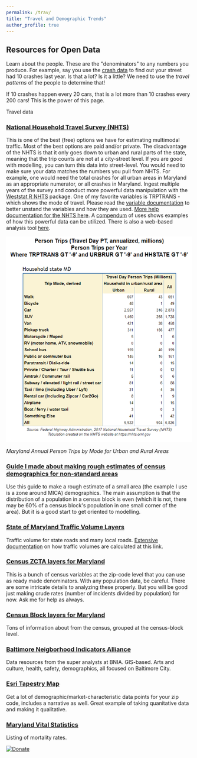 ```yaml
---
permalink: /trav/
title: "Travel and Demographic Trends"
author_profile: true
---
```

## Resources for Open Data

Learn about the people. These are the "denominators" to any numbers you produce. For example, say you use the [crash data](https://dkt101.github.io/dkt101/markdown/) to find out your street had 10 crashes last year. Is that a lot? Is it a little? We need to use the _travel patterns_ of the people to determine that! 

If 10 crashes happen every 20 cars, that is a lot more than 10 crashes every 200 cars! This is the power of this page. 

Travel data
### [National Household Travel Survey (NHTS)](https://nhts.ornl.gov/)
This is one of the best (free) options we have for estimating multimodal traffic. Most of the best options are paid and/or private. 
The disadvantage of the NHTS is that it only goes down to urban and rural parts of the state, meaning that the trip counts are not at a city-street level. If you are good with modelling, you can turn this data into street-level.
You would need to make sure your data matches the numbers you pull from NHTS. For example, one would need the total crashes for all urban areas in Maryland as an appropriate numerator, or all crashes in Maryland. 
Ingest multiple years of the survey and conduct more powerful data manipulation with the [Weststat R NHTS](https://github.com/Westat-Transportation/summarizeNHTS) package. One of my favorite variables is TRPTRANS - which shows the mode of travel. Please read the [variable documentation](https://nhts.ornl.gov/assets/codebook.pdf) to better unstand the variables and how they are used. 
[More help documentation for the NHTS here](https://nhts.ornl.gov/documentation.shtml). A [compendum](https://nhts.ornl.gov/compendium) of uses shows examples of how this powerful data can be utilized. There is also a web-based analysis tool [here](https://nhts.ornl.gov/tools.shtml).

![](https://raw.githubusercontent.com/dkt101/dkt101/master/images/nhtssample.PNG)


_Maryland Annual Person Trips by Mode for Urban and Rural Areas_

### [Guide I made about making rough estimates of census demographics for non-standard areas](https://docs.google.com/document/d/1kewfYNpu4Phy5iP5wWS39QggiLr670HWjyCBm4FltW0/edit?usp=sharing)
Use this guide to make a rough estimate of a small area (the example I use is a zone around MICA) demographics. The main assumption is that the distribution of a population in a census block is even  (which it is not, there may be 60% of a census block's population in one small corner of the area). But it is a good start to get oriented to modelling. 

### [State of Maryland Traffic Volume Layers](https://www.arcgis.com/home/item.html?id=3f4b959826c34480be3e4740e4ee025f)
Traffic volume for state roads and many local roads. [Extensive documentation](https://www.roads.maryland.gov/oppen/DSED%20Traffic%20Monitoring%20System%20Program.pdf) on how traffic volumes are calculated at this link. 

### [Census ZCTA layers for Maryland](https://data.imap.maryland.gov/datasets/eb706b48117b43d482c63d02017fc3ff_1) 
This is a bunch of census variables at the zip-code level that you can use as ready made denominators.
With any population data, be careful. There are some intricate details to analyzing these properly. But you will be good just making crude rates (number of incidents divided by population) for now. Ask me for help as always. 
### [Census Block layers for Maryland](https://geodata.md.gov/imap/rest/services/Demographics/MD_CensusBoundaries/MapServer)
Tons of information about from the census, grouped at the census-block level. 

### [Baltimore Neigborhood Indicators Alliance](https://data-bniajfi.opendata.arcgis.com/)
Data resources from the super analysts at BNIA. GIS-based. Arts and culture, health, safety, demographics, all focused on Baltimore City. 

### [Esri Tapestry Map](https://www.esri.com/en-us/arcgis/products/tapestry-segmentation/zip-lookup)
Get a lot of demographic/market-characteristic data points for your zip code, includes a narrative as well. Great example of taking quanitative data and making it qualitative. 

### [Maryland Vital Statistics](https://geodata.md.gov/imap/rest/services/Health/MD_VitalStatistics/FeatureServer)
Listing of mortality rates.


[![Donate](https://img.shields.io/badge/Donate-PayPal-green.svg)](https://www.paypal.com/cgi-bin/webscr?cmd=_s-xclick&hosted_button_id=JNTCNMTCW7PZY)
